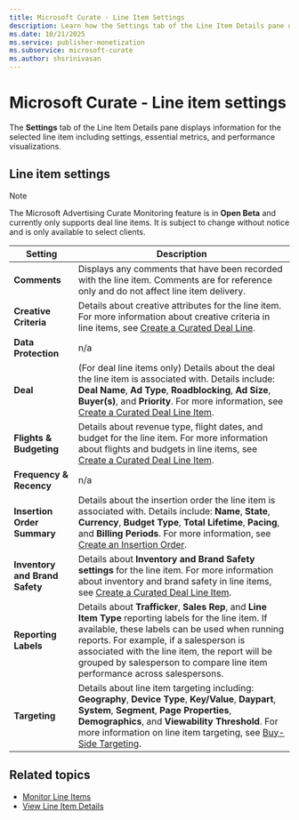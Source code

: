 ```yaml
---
title: Microsoft Curate - Line Item Settings
description: Learn how the Settings tab of the Line Item Details pane displays information for the selected line item including settings, essential metrics, and performance visualizations.
ms.date: 10/21/2025
ms.service: publisher-monetization
ms.subservice: microsoft-curate
ms.author: shsrinivasan
---
```



# Microsoft Curate - Line item settings

The **Settings** tab of the Line Item Details pane displays information for the selected line item including settings, essential metrics, and performance visualizations.

## Line item settings

> [!NOTE]
> The Microsoft Advertising Curate Monitoring feature is in **Open Beta** and currently only supports deal line items. It is subject to change without notice and is only available to select clients.

| Setting | Description |
|--|--|
| **Comments** | Displays any comments that have been recorded with the line item. Comments are for reference only and do not affect line item delivery. |
| **Creative Criteria** | Details about creative attributes for the line item. For more information about creative criteria in line items, see [Create a Curated Deal Line](create-a-curated-deal-line-item.md). |
| **Data Protection** | n/a |
| **Deal** | (For deal line items only) Details about the deal the line item is associated with. Details include: **Deal Name**, **Ad Type**, **Roadblocking**, **Ad Size**, **Buyer(s)**, and **Priority**. For more information, see [Create a Curated Deal Line Item](create-a-curated-deal-line-item.md). |
| **Flights & Budgeting** | Details about revenue type, flight dates, and budget for the line item. For more information about flights and budgets in line items, see [Create a Curated Deal Line Item](create-a-curated-deal-line-item.md). |
| **Frequency & Recency** | n/a |
| **Insertion Order Summary** | Details about the insertion order the line item is associated with. Details include: **Name**, **State**, **Currency**, **Budget Type**, **Total Lifetime**, **Pacing**, and **Billing Periods**. For more information, see [Create an Insertion Order](create-an-insertion-order.md). |
| **Inventory and Brand Safety** | Details about **Inventory and Brand Safety settings** for the line item. For more information about inventory and brand safety in line items, see [Create a Curated Deal Line Item](create-a-curated-deal-line-item.md). |
| **Reporting Labels** | Details about **Trafficker**, **Sales Rep**, and **Line Item Type** reporting labels for the line item. If available, these labels can be used when running reports. For example, if a salesperson is associated with the line item, the report will be grouped by salesperson to compare line item performance across salespersons. |
| **Targeting** | Details about line item targeting including: **Geography**, **Device Type**, **Key/Value**, **Daypart**, **System**, **Segment**, **Page Properties**, **Demographics**, and **Viewability Threshold**. For more information on line item targeting, see [Buy-Side Targeting](buy-side-targeting.md). |

## Related topics

- [Monitor Line Items](monitor-line-items.md)
- [View Line Item Details](view-line-item-details-smw.md)
